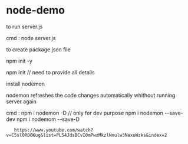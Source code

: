# node-demo

to run server.js

cmd : node server.js

 to create package.json file

 npm init -y 

 npm init // need to provide all  details

 install nodemon 

 nodemon refreshes the code changes automatically whithout running server again

 cmd : npm i nodemon -D  // only for dev purpose
       npm i nodemon  --save-dev
       npm i nodemom  --save-D

       https://www.youtube.com/watch?v=C5sl0RD0Kug&list=PL54JdsBCvI0mPwzMkzlNnulw3NaxoWzks&index=2
       